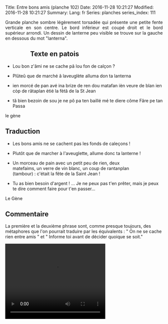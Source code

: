 Title: Entre bons amis (planche 102)
Date: 2016-11-28 10:21:27
Modified: 2016-11-28 10:21:27
Summary: 
Lang: fr
Series: planches
series_index: 111

<p style="text-align:justify;">Grande planche sombre légèrement torsadée qui présente une petite fente verticale en son centre. Le bord inférieur est coupé droit et le bord supérieur arrondi. Un dessin de lanterne peu visible se trouve sur la gauche en dessous du mot "lanterna".</p>

<figure class="image-block" style="float: left;">
  <img alt="" src="{static}/images/planche_102-3.png">
  <figcaption style="max-width: 163px"></figcaption>
</figure>

## Texte en patois
- Lou bon  z'âmi ne se cache pâ lou fon de calçon ?

- Plûteû  que  de  marché  â  laveuglète  alluma  don  ta  lanterna


- ien morcé de pan avé ina brize de ren dou matafan ièn veure de blan ien còp de râtaplan ètié la fètâ de la St Jean


- tâ  bien  bezoin  de  sou  je  ne  pô  pa  ten  baillé  mé  te  diere  côme  Fâre  pe  tan  Passa

le gène

## Traduction
- Les bons amis ne se cachent pas les fonds de caleçons !

- Plutôt que de marcher à l'aveuglette, allume donc ta lanterne !

<figure class="image-block" style="float: right;">
  <img alt="" src="{static}/images/planche_102_dessin-2.png">
  <figcaption style="max-width: 190px"></figcaption>
</figure>


- Un morceau de pain avec un petit peu de rien, deux matefaims, un verre de vin blanc, un coup de rantanplan (tambour) : c'était la fête de la Saint Jean !

- Tu as bien besoin d'argent ! ... Je ne peux pas t'en prêter, mais je peux te dire comment faire pour t'en passer...

Le Gène

## Commentaire
La première et la deuxième phrase sont, comme presque toujours, des métaphores que l'on pourrait traduire par les équivalents : " On ne se cache rien entre amis " et  " Informe toi avant de décider quoique se soit."

<video width="320" height="240" controls>
  <source src="https://d1njpgd0ygatdn.cloudfront.net/video_102.mp4" type="video/mp4">
</video>
